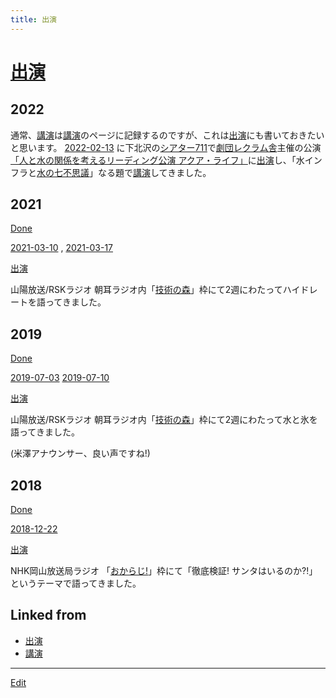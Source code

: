 ```yaml
---
title: 出演
---
```

# [出演](/出演)

## 2022

通常、[講演](/講演)は[講演](/講演)のページに記録するのですが、これは[出演](/出演)にも書いておきたいと思います。 [2022-02-13](/2022-02-13) に下北沢の[シアター711](https://www.honda-geki.com/711/)で[劇団レクラム舎](http://reclam55.biz/wordpress/)主催の公演[「人と水の関係を考えるリーディング公演 アクア・ライフ」](http://reclam55.biz/wordpress/#post-216)に[出演](/出演)し、「水インフラと[水の七不思議](/水の七不思議)」なる題で[講演](/講演)してきました。

## 2021

[Done](/Done)

[2021-03-10](/2021-03-10) , [2021-03-17](/2021-03-17)

[出演](/出演)

山陽放送/RSKラジオ 朝耳ラジオ内「[技術の森](https://www.facebook.com/technologymori/)」枠にて2週にわたってハイドレートを語ってきました。

## 2019

[Done](/Done)

[2019-07-03](/2019-07-03) [2019-07-10](/2019-07-10)

[出演](/出演)

山陽放送/RSKラジオ 朝耳ラジオ内「[技術の森](https://www.facebook.com/technologymori/)」枠にて2週にわたって水と氷を語ってきました。

(米澤アナウンサー、良い声ですね!)



## 2018

[Done](/Done)

[2018-12-22](/2018-12-22)

[出演](/出演)

NHK岡山放送局ラジオ 「[おからじ!](https://www.nhk.or.jp/okayama/program/okaradi/index.html)」枠にて「徹底検証! サンタはいるのか?!」というテーマで語ってきました。


## Linked from

* [出演](/出演)
* [講演](/講演)


----

[Edit](https://github.com/vitroid/vitroid.github.io/edit/master/MD/出演.md)


